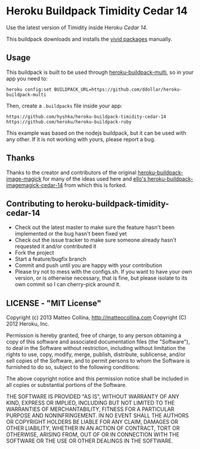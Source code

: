 Heroku Buildpack Timidity Cedar 14
===========================

Use the latest version of Timidity inside Heroku  _Cedar 14_.

This buildpack downloads and installs the [vivid
packages](https://launchpad.net/ubuntu/vivid/arm64/timidity/2.13.2-40.2)
manually.

## Usage

This buildpack is built to be used through
[heroku-buildpack-multi](https://github.com/ddollar/heroku-buildpack-multi),
so in your app you need to:
```
heroku config:set BUILDPACK_URL=https://github.com/ddollar/heroku-buildpack-multi
```

Then, create a `.buildpacks` file inside your app:
```
https://github.com/hyshka/heroku-buildpack-timidity-cedar-14
https://github.com/heroku/heroku-buildpack-ruby
```

This example was based on the nodejs buildpack, but it can be used with
any other.
If it is not working with yours, please report a bug.

## Thanks

Thanks to the creator and contributors of the original
[heroku-buildpack-image-magick](https://github.com/mcollina/heroku-buildpack-imagemagick)
for many of the ideas used here and [ello's heroku-buildpack-imagemagick-cedar-14](https://github.com/ello/heroku-buildpack-imagemagick-cedar-14) from which this is forked.

## Contributing to heroku-buildpack-timidity-cedar-14

* Check out the latest master to make sure the feature hasn't been
  implemented or the bug hasn't been fixed yet
* Check out the issue tracker to make sure someone already hasn't
  requested it and/or contributed it
* Fork the project
* Start a feature/bugfix branch
* Commit and push until you are happy with your contribution
* Please try not to mess with the configs.sh. If you
  want to have your own version, or is otherwise necessary, that is
  fine, but please isolate to its own commit so I can cherry-pick around
  it.

## LICENSE - "MIT License"

Copyright (c) 2013 Matteo Collina, http://matteocollina.com
Copyright (C) 2012 Heroku, Inc.

Permission is hereby granted, free of charge, to any person
obtaining a copy of this software and associated documentation
files (the "Software"), to deal in the Software without
restriction, including without limitation the rights to use,
copy, modify, merge, publish, distribute, sublicense, and/or sell
copies of the Software, and to permit persons to whom the
Software is furnished to do so, subject to the following
conditions:

The above copyright notice and this permission notice shall be
included in all copies or substantial portions of the Software.

THE SOFTWARE IS PROVIDED "AS IS", WITHOUT WARRANTY OF ANY KIND,
EXPRESS OR IMPLIED, INCLUDING BUT NOT LIMITED TO THE WARRANTIES
OF MERCHANTABILITY, FITNESS FOR A PARTICULAR PURPOSE AND
NONINFRINGEMENT. IN NO EVENT SHALL THE AUTHORS OR COPYRIGHT
HOLDERS BE LIABLE FOR ANY CLAIM, DAMAGES OR OTHER LIABILITY,
WHETHER IN AN ACTION OF CONTRACT, TORT OR OTHERWISE, ARISING
FROM, OUT OF OR IN CONNECTION WITH THE SOFTWARE OR THE USE OR
OTHER DEALINGS IN THE SOFTWARE.
